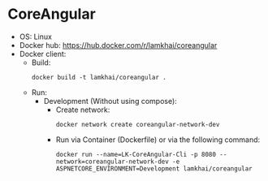 # CoreAngular
- OS: Linux
- Docker hub: https://hub.docker.com/r/lamkhai/coreangular
- Docker client:
  - Build:
	```
	docker build -t lamkhai/coreangular .
	```
  - Run:
	- Development (Without using compose):
	  - Create network:
		```
	    docker network create coreangular-network-dev
	    ```
	  - Run via Container (Dockerfile) or via the following command:
	    ```
	    docker run --name=LK-CoreAngular-Cli -p 8080 --network=coreangular-network-dev -e ASPNETCORE_ENVIRONMENT=Development lamkhai/coreangular
	    ``` 